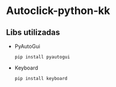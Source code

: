 ﻿# Autoclick-python-kk

## Libs utilizadas
- PyAutoGui
  
  ``
  pip install pyautogui
  ``
- Keyboard
  
  ``
  pip install keyboard
  ``
  



